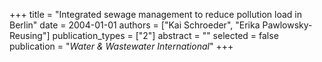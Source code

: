 +++
title = "Integrated sewage management to reduce pollution load in Berlin"
date = 2004-01-01
authors = ["Kai Schroeder", "Erika Pawlowsky-Reusing"]
publication_types = ["2"]
abstract = ""
selected = false
publication = "*Water & Wastewater International*"
+++

